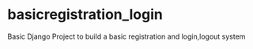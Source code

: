 # basicregistration_login
Basic Django Project to build a basic registration and login,logout system
